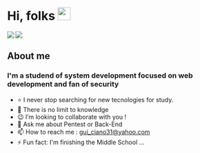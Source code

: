 # Hi, folks <img src="https://raw.githubusercontent.com/MartinHeinz/MartinHeinz/master/wave.gif" width="30px">

<div class="iamges" style="display:flex;flex-direction:row;">
<img align="left" src="https://github-readme-stats.vercel.app/api/?username=Guilherme-Ciano&theme=radical&show_icons=true" />
<img align="center" src="https://github-readme-stats.vercel.app/api/top-langs/?username=Guilherme-Ciano&theme=radical&layout=compact" />
</div>

## About me
### I'm a studend of system development focused on web development and fan of security
- ⭐   I never stop searching for new tecnologies for study. 
- 🌱  There is no limit to knowledge
- 😉  I’m looking to collaborate with you ! 
- 💬  Ask me about Pentest or Back-End
- 📫  How to reach me : gui_ciano31@yahoo.com
- ⚡   Fun fact: I'm finishing the Middle School ...
